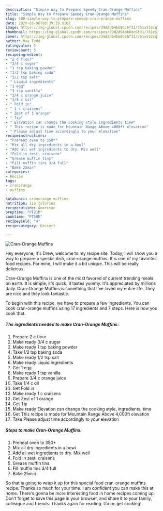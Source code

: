 ```yaml
---
description: "Simple Way to Prepare Speedy Cran-Orange Muffins"
title: "Simple Way to Prepare Speedy Cran-Orange Muffins"
slug: 688-simple-way-to-prepare-speedy-cran-orange-muffins
date: 2020-08-08T00:39:19.810Z
image: https://img-global.cpcdn.com/recipes/39d2d64bb8dc6f31/751x532cq70/cran-orange-muffins-recipe-main-photo.jpg
thumbnail: https://img-global.cpcdn.com/recipes/39d2d64bb8dc6f31/751x532cq70/cran-orange-muffins-recipe-main-photo.jpg
cover: https://img-global.cpcdn.com/recipes/39d2d64bb8dc6f31/751x532cq70/cran-orange-muffins-recipe-main-photo.jpg
author: Mae Todd
ratingvalue: 5
reviewcount: 5
recipeingredient:
- "2 c flour"
- "3/4 c sugar"
- "1 tsp baking powder"
- "1/2 tsp baking soda"
- "1/2 tsp salt"
- " Liquid ingredients"
- "1 egg"
- "1 tsp vanilla"
- "3/4 c orange juice"
- "1/4 c oil"
- " Fold in"
- " 1 c craisens"
- " Zest of 1 orange"
- " Tip"
- " Elevation can change the cooking style ingredients time"
- " This recipe is made for Mountain Range Above 4000ft elevation"
- " Please adjust time accordingly to your elevation"
recipeinstructions:
- "Preheat oven to 350*"
- "Mix all dry ingredients in a bowl"
- "Add all wet ingredients to dry. Mix well"
- "Fold in zest, craisens"
- "Grease muffin tins"
- "Fill muffin tins 3/4 full"
- "Bake 25min"
categories:
- Recipe
tags:
- cranorange
- muffins

katakunci: cranorange muffins 
nutrition: 119 calories
recipecuisine: American
preptime: "PT21M"
cooktime: "PT58M"
recipeyield: "4"
recipecategory: Dessert

---
```



![Cran-Orange Muffins](https://img-global.cpcdn.com/recipes/39d2d64bb8dc6f31/751x532cq70/cran-orange-muffins-recipe-main-photo.jpg)

Hey everyone, it's Drew, welcome to my recipe site. Today, I will show you a way to prepare a special dish, cran-orange muffins. It is one of my favorites food recipes. For mine, I will make it a bit unique. This will be really delicious.

Cran-Orange Muffins is one of the most favored of current trending meals on earth. It is simple, it's quick, it tastes yummy. It's appreciated by millions daily. Cran-Orange Muffins is something that I've loved my entire life. They are nice and they look fantastic.




To begin with this recipe, we have to prepare a few ingredients. You can cook cran-orange muffins using 17 ingredients and 7 steps. Here is how you cook that.

<!--inarticleads1-->

##### The ingredients needed to make Cran-Orange Muffins:

1. Prepare 2 c flour
1. Make ready 3/4 c sugar
1. Make ready 1 tsp baking powder
1. Take 1/2 tsp baking soda
1. Make ready 1/2 tsp salt
1. Make ready  Liquid ingredients
1. Get 1 egg
1. Make ready 1 tsp vanilla
1. Prepare 3/4 c orange juice
1. Take 1/4 c oil
1. Get  Fold in
1. Make ready  1 c craisens
1. Get  Zest of 1 orange
1. Get  Tip
1. Make ready  Elevation can change the cooking style, ingredients, time
1. Get  This recipe is made for Mountain Range Above 4,000ft elevation
1. Take  Please adjust time accordingly to your elevation




<!--inarticleads2-->

##### Steps to make Cran-Orange Muffins:

1. Preheat oven to 350*
1. Mix all dry ingredients in a bowl
1. Add all wet ingredients to dry. Mix well
1. Fold in zest, craisens
1. Grease muffin tins
1. Fill muffin tins 3/4 full
1. Bake 25min




So that is going to wrap it up for this special food cran-orange muffins recipe. Thanks so much for your time. I am confident you can make this at home. There's gonna be more interesting food in home recipes coming up. Don't forget to save this page in your browser, and share it to your family, colleague and friends. Thanks again for reading. Go on get cooking!
